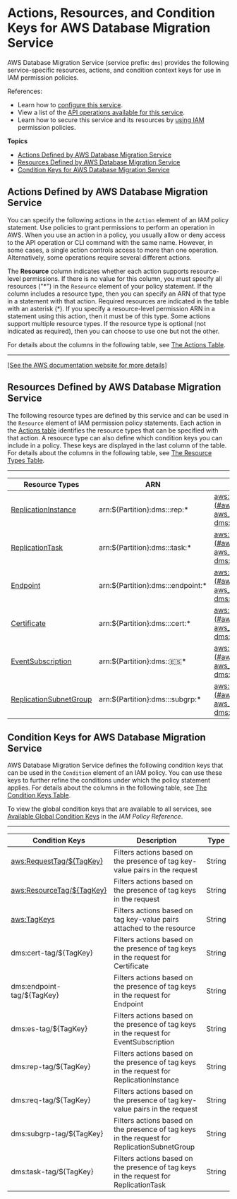 # Actions, Resources, and Condition Keys for AWS Database Migration Service<a name="list_awsdatabasemigrationservice"></a>

AWS Database Migration Service \(service prefix: `dms`\) provides the following service\-specific resources, actions, and condition context keys for use in IAM permission policies\.

References:
+ Learn how to [configure this service](https://docs.aws.amazon.com/dms/latest/userguide/)\.
+ View a list of the [API operations available for this service](https://docs.aws.amazon.com/dms/latest/APIReference/)\.
+ Learn how to secure this service and its resources by [using IAM](https://docs.aws.amazon.com/dms/latest/userguide/CHAP_Security.IAMPermissions.html) permission policies\.

**Topics**
+ [Actions Defined by AWS Database Migration Service](#awsdatabasemigrationservice-actions-as-permissions)
+ [Resources Defined by AWS Database Migration Service](#awsdatabasemigrationservice-resources-for-iam-policies)
+ [Condition Keys for AWS Database Migration Service](#awsdatabasemigrationservice-policy-keys)

## Actions Defined by AWS Database Migration Service<a name="awsdatabasemigrationservice-actions-as-permissions"></a>

You can specify the following actions in the `Action` element of an IAM policy statement\. Use policies to grant permissions to perform an operation in AWS\. When you use an action in a policy, you usually allow or deny access to the API operation or CLI command with the same name\. However, in some cases, a single action controls access to more than one operation\. Alternatively, some operations require several different actions\.

The **Resource** column indicates whether each action supports resource\-level permissions\. If there is no value for this column, you must specify all resources \("\*"\) in the `Resource` element of your policy statement\. If the column includes a resource type, then you can specify an ARN of that type in a statement with that action\. Required resources are indicated in the table with an asterisk \(\*\)\. If you specify a resource\-level permission ARN in a statement using this action, then it must be of this type\. Some actions support multiple resource types\. If the resource type is optional \(not indicated as required\), then you can choose to use one but not the other\.

For details about the columns in the following table, see [The Actions Table](reference_policies_actions-resources-contextkeys.md#actions_table)\.


****  
[\[See the AWS documentation website for more details\]](http://docs.aws.amazon.com/IAM/latest/UserGuide/list_awsdatabasemigrationservice.html)

## Resources Defined by AWS Database Migration Service<a name="awsdatabasemigrationservice-resources-for-iam-policies"></a>

The following resource types are defined by this service and can be used in the `Resource` element of IAM permission policy statements\. Each action in the [Actions table](#awsdatabasemigrationservice-actions-as-permissions) identifies the resource types that can be specified with that action\. A resource type can also define which condition keys you can include in a policy\. These keys are displayed in the last column of the table\. For details about the columns in the following table, see [The Resource Types Table](reference_policies_actions-resources-contextkeys.md#resources_table)\.


****  

| Resource Types | ARN | Condition Keys | 
| --- | --- | --- | 
|   [ ReplicationInstance ](https://docs.aws.amazon.com/dms/latest/APIReference/API_ReplicationInstance.html)  |  arn:$\{Partition\}:dms:<region>:<account>:rep:\*  |   [ aws:ResourceTag/$\{TagKey\} ](#awsdatabasemigrationservice-aws_ResourceTag___TagKey_)   [ dms:rep\-tag/$\{TagKey\} ](#awsdatabasemigrationservice-dms_rep-tag___TagKey_)   | 
|   [ ReplicationTask ](https://docs.aws.amazon.com/dms/latest/APIReference/API_ReplicationTask.html)  |  arn:$\{Partition\}:dms:<region>:<account>:task:\*  |   [ aws:ResourceTag/$\{TagKey\} ](#awsdatabasemigrationservice-aws_ResourceTag___TagKey_)   [ dms:task\-tag/$\{TagKey\} ](#awsdatabasemigrationservice-dms_task-tag___TagKey_)   | 
|   [ Endpoint ](https://docs.aws.amazon.com/dms/latest/APIReference/API_Endpoint.html)  |  arn:$\{Partition\}:dms:<region>:<account>:endpoint:\*  |   [ aws:ResourceTag/$\{TagKey\} ](#awsdatabasemigrationservice-aws_ResourceTag___TagKey_)   [ dms:endpoint\-tag/$\{TagKey\} ](#awsdatabasemigrationservice-dms_endpoint-tag___TagKey_)   | 
|   [ Certificate ](https://docs.aws.amazon.com/dms/latest/APIReference/API_Certificate.html)  |  arn:$\{Partition\}:dms:<region>:<account>:cert:\*  |   [ aws:ResourceTag/$\{TagKey\} ](#awsdatabasemigrationservice-aws_ResourceTag___TagKey_)   [ dms:cert\-tag/$\{TagKey\} ](#awsdatabasemigrationservice-dms_cert-tag___TagKey_)   | 
|   [ EventSubscription ](https://docs.aws.amazon.com/dms/latest/APIReference/API_EventSubscription.html)  |  arn:$\{Partition\}:dms:<region>:<account>:es:\*  |   [ aws:ResourceTag/$\{TagKey\} ](#awsdatabasemigrationservice-aws_ResourceTag___TagKey_)   [ dms:es\-tag/$\{TagKey\} ](#awsdatabasemigrationservice-dms_es-tag___TagKey_)   | 
|   [ ReplicationSubnetGroup ](https://docs.aws.amazon.com/dms/latest/APIReference/API_ReplicationSubnetGroup.html)  |  arn:$\{Partition\}:dms:<region>:<account>:subgrp:\*  |   [ aws:ResourceTag/$\{TagKey\} ](#awsdatabasemigrationservice-aws_ResourceTag___TagKey_)   [ dms:subgrp\-tag/$\{TagKey\} ](#awsdatabasemigrationservice-dms_subgrp-tag___TagKey_)   | 

## Condition Keys for AWS Database Migration Service<a name="awsdatabasemigrationservice-policy-keys"></a>

AWS Database Migration Service defines the following condition keys that can be used in the `Condition` element of an IAM policy\. You can use these keys to further refine the conditions under which the policy statement applies\. For details about the columns in the following table, see [The Condition Keys Table](reference_policies_actions-resources-contextkeys.md#context_keys_table)\.

To view the global condition keys that are available to all services, see [Available Global Condition Keys](reference_policies_condition-keys.html#AvailableKeys) in the *IAM Policy Reference*\.


****  

| Condition Keys | Description | Type | 
| --- | --- | --- | 
|   [ aws:RequestTag/$\{TagKey\} ](https://docs.aws.amazon.com/IAM/latest/UserGuide/reference_policies_condition-keys.html#condition-keys-requesttag)  | Filters actions based on the presence of tag key\-value pairs in the request | String | 
|   [ aws:ResourceTag/$\{TagKey\} ](https://docs.aws.amazon.com/IAM/latest/UserGuide/reference_policies_condition-keys.html#condition-keys-tagkeys)  | Filters actions based on the presence of tag keys in the request | String | 
|   [ aws:TagKeys ](https://docs.aws.amazon.com/IAM/latest/UserGuide/reference_policies_condition-keys.html#condition-keys-resourcetag)  | Filters actions based on tag key\-value pairs attached to the resource | String | 
|   dms:cert\-tag/$\{TagKey\}  | Filters actions based on the presence of tag keys in the request for Certificate | String | 
|   dms:endpoint\-tag/$\{TagKey\}  | Filters actions based on the presence of tag keys in the request for Endpoint | String | 
|   dms:es\-tag/$\{TagKey\}  | Filters actions based on the presence of tag keys in the request for EventSubscription | String | 
|   dms:rep\-tag/$\{TagKey\}  | Filters actions based on the presence of tag keys in the request for ReplicationInstance | String | 
|   dms:req\-tag/$\{TagKey\}  | Filters actions based on the presence of tag key\-value pairs in the request | String | 
|   dms:subgrp\-tag/$\{TagKey\}  | Filters actions based on the presence of tag keys in the request for ReplicationSubnetGroup | String | 
|   dms:task\-tag/$\{TagKey\}  | Filters actions based on the presence of tag keys in the request for ReplicationTask | String | 